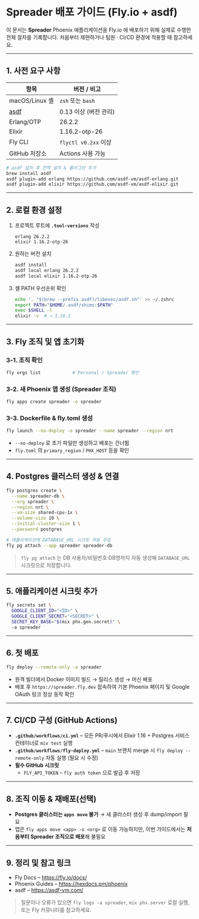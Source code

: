 # Spreader 배포 가이드 (Fly.io + asdf)

이 문서는 **Spreader** Phoenix 애플리케이션을 Fly.io 에 배포하기 위해 실제로 수행한 전체 절차를 기록합니다. 처음부터 재현하거나 팀원 ‧ CI/CD 환경에 적용할 때 참고하세요.

---

## 1. 사전 요구 사항

| 항목 | 버전 / 비고 |
|------|--------------|
| macOS/Linux 셸 | `zsh` 또는 `bash` |
| [asdf](https://asdf-vm.com/) | 0.13 이상 (버전 관리) |
| Erlang/OTP | 26.2.2 |
| Elixir | 1.16.2-otp-26 |
| Fly CLI | `flyctl v0.2xx` 이상 |
| GitHub 저장소 | Actions 사용 가능 |

```bash
# asdf 설치 후 전역 설치 & 플러그인 추가
brew install asdf
asdf plugin-add erlang https://github.com/asdf-vm/asdf-erlang.git
asdf plugin-add elixir https://github.com/asdf-vm/asdf-elixir.git
```

---

## 2. 로컬 환경 설정

1. 프로젝트 루트에 **`.tool-versions`** 작성
   ```
   erlang 26.2.2
   elixir 1.16.2-otp-26
   ```
2. 원하는 버전 설치
   ```bash
   asdf install
   asdf local erlang 26.2.2
   asdf local elixir 1.16.2-otp-26
   ```
3. 셸 PATH 우선순위 확인
   ```bash
   echo '. "$(brew --prefix asdf)/libexec/asdf.sh"' >> ~/.zshrc
   export PATH="$HOME/.asdf/shims:$PATH"
   exec $SHELL -l
   elixir -v  # → 1.16.2
   ```

---

## 3. Fly 조직 및 앱 초기화

### 3-1. 조직 확인
```bash
fly orgs list            # Personal / Spreader 확인
```

### 3-2. 새 Phoenix 앱 생성 (Spreader 조직)
```bash
fly apps create spreader -o spreader
```

### 3-3. Dockerfile & fly.toml 생성
```bash
fly launch --no-deploy -o spreader --name spreader --region nrt
```
* `--no-deploy` 로 초기 파일만 생성하고 배포는 건너뜀
* `fly.toml` 의 `primary_region` / `PHX_HOST` 등을 확인

---

## 4. Postgres 클러스터 생성 & 연결

```bash
fly postgres create \
  --name spreader-db \
  --org spreader \
  --region nrt \
  --vm-size shared-cpu-1x \
  --volume-size 10 \
  --initial-cluster-size 1 \
  --password postgres

# 애플리케이션에 DATABASE_URL 시크릿 자동 주입
fly pg attach --app spreader spreader-db
```

> `fly pg attach` 는 DB 사용자/비밀번호·DB명까지 자동 생성해 `DATABASE_URL` 시크릿으로 저장합니다.

---

## 5. 애플리케이션 시크릿 추가

```bash
fly secrets set \ 
  GOOGLE_CLIENT_ID="<ID>" \ 
  GOOGLE_CLIENT_SECRET="<SECRET>" \ 
  SECRET_KEY_BASE="$(mix phx.gen.secret)" \
  -a spreader
```

---

## 6. 첫 배포

```bash
fly deploy --remote-only -a spreader
```
* 원격 빌더에서 Docker 이미지 빌드 → 릴리스 생성 → 머신 배포
* 배포 후 `https://spreader.fly.dev` 접속하여 기본 Phoenix 페이지 및 Google OAuth 링크 정상 동작 확인

---

## 7. CI/CD 구성 (GitHub Actions)

* **`.github/workflows/ci.yml`** – 모든 PR/푸시에서 Elixir 1.16 + Postgres 서비스 컨테이너로 `mix test` 실행
* **`.github/workflows/fly-deploy.yml`** – `main` 브랜치 merge 시 `fly deploy --remote-only` 자동 실행 (필요 시 수정)
* **필수 GitHub 시크릿**
  * `FLY_API_TOKEN` – `fly auth token` 으로 발급 후 저장

---

## 8. 조직 이동 & 재배포(선택)

* **Postgres 클러스터는 `apps move` 불가** → 새 클러스터 생성 후 dump/import 필요
* 앱은 `fly apps move <app> -o <org>` 로 이동 가능하지만, 이번 가이드에서는 **처음부터 Spreader 조직으로 배포**해 불필요

---

## 9. 정리 및 참고 링크

* Fly Docs – https://fly.io/docs/ 
* Phoenix Guides – https://hexdocs.pm/phoenix 
* asdf – https://asdf-vm.com/

> 질문이나 오류가 있으면 `fly logs -a spreader`, `mix phx.server` 로컬 실행, 또는 Fly 커뮤니티를 참고하세요.
